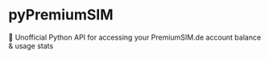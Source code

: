 # pyPremiumSIM
📱 Unofficial Python API for accessing your PremiumSIM.de account balance &amp; usage stats
